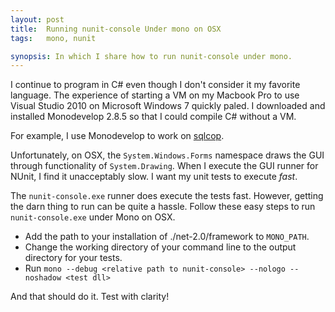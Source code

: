 ```yaml
---
layout: post
title:  Running nunit-console Under mono on OSX
tags:   mono, nunit

synopsis: In which I share how to run nunit-console under mono.
---
```

I continue to program in C# even though I don't consider it my favorite
language. The experience of starting a VM on my Macbook Pro to use Visual
Studio 2010 on Microsoft Windows 7 quickly paled. I downloaded and installed
Monodevelop 2.8.5 so that I could compile C# without a VM.

For example, I use Monodevelop to work on
[sqlcop](https://github.com/realistschuckle/sqlcop).

Unfortunately, on OSX, the `System.Windows.Forms` namespace draws the GUI
through functionality of `System.Drawing`. When I execute the GUI runner for
NUnit, I find it unacceptably slow. I want my unit tests to execute *fast*.

The `nunit-console.exe` runner does execute the tests fast. However, getting
the darn thing to run can be quite a hassle. Follow these easy steps to run
`nunit-console.exe` under Mono on OSX.

* Add the path to your installation of ./net-2.0/framework to `MONO_PATH`.
* Change the working directory of your command line to the output directory
  for your tests.
* Run `mono --debug <relative path to nunit-console> --nologo --noshadow <test dll>`

And that should do it. Test with clarity!

